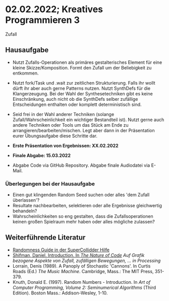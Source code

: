 # 02.02.2022; Kreatives Programmieren 3

Zufall

## Hausaufgabe

* Nutzt Zufalls-Operationen als primäres gestalterisches Element für eine kleine Skizze/Komposition. Formt den Zufall um der Beliebigkeit zu entkommen.
* Nutzt fork/Task und .wait zur zeitlichen Strukturierung. Falls ihr wollt dürft ihr aber auch gerne Patterns nutzen. Nutzt SynthDefs für die Klangerzeugung. Bei der Wahl der Synthesetechniken gibt es keine Einschränkung, auch nicht ob die SynthDefs selber zufällige Entscheidungen enthalten oder komplett deterministisch sind. 
* Seid frei in der Wahl anderer Techniken (solange Zufall/Wahrscheinlichkeit ein wichtiger Bestandteil ist). Nutzt gerne auch andere Techniken oder Tools um das Stück am Ende zu arrangieren/bearbeiten/mischen. Legt aber dann in der Präsentation eurer Übungsaufgabe diese Schritte dar.

* **Erste Präsentation von Ergebnissen: XX.02.2022**
* **Finale Abgabe: 15.03.2022**

* Abgabe Code via GitHub Repository. Abgabe finale Audiodatei via E-Mail.

### Überlegungen bei der Hausaufgabe

* Einen gut klingenden Random Seed suchen oder alles 'dem Zufall überlassen'?
* Resultate nachbearbeiten, selektieren oder alle Ergebnisse gleichwertig behandeln?
* Wahrscheinlichkeiten so eng gestalten, dass die Zufallsoperationen keinen großen Spielraum mehr haben oder alles mögliche zulassen?

## Weiterführende Literatur

* [Randomness Guide in der SuperCollidder Hilfe](https://doc.sccode.org/Guides/Randomness.html)
* [Shifman, Daniel. Introduction. In *The Nature of Code*](https://natureofcode.com/book/introduction/) *Auf Grafik bezogene Aspekte von Zufall, zufälligen Bewegungen, ... in Processing*
* Lorrain, Denis (1989). A Panoply of Stochastic 'Cannons'. In Curtis Roads (Ed.) *The Music Machine*. Cambridge, Mass.: The MIT Press, 351-379.
* Knuth, Donald E. (1997). Random Numbers - Introduction. In *Art of Computer Programming, Volume 2: Seminumerical Algorithms* (Third Edition). Boston Mass.: Addison-Wesley, 1-10.